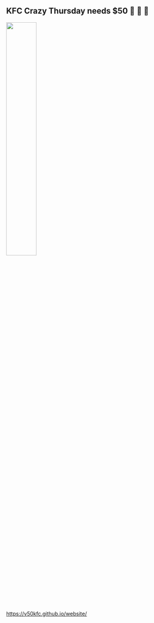 
## KFC Crazy Thursday needs $50 🤩 🤩 🤩

<img src="https://pic2.zhimg.com/v2-c8282171760bff709e64262c1f223c83_r.jpg?source=1940ef5c" width="40%">

<https://v50kfc.github.io/website/>

<!-- ## Hi there 👋 -->

<!--

**Here are some ideas to get you started:**

🙋‍♀️ A short introduction - what is your organization all about?
🌈 Contribution guidelines - how can the community get involved?
👩‍💻 Useful resources - where can the community find your docs? Is there anything else the community should know?
🍿 Fun facts - what does your team eat for breakfast?
🧙 Remember, you can do mighty things with the power of [Markdown](https://docs.github.com/github/writing-on-github/getting-started-with-writing-and-formatting-on-github/basic-writing-and-formatting-syntax)
-->
